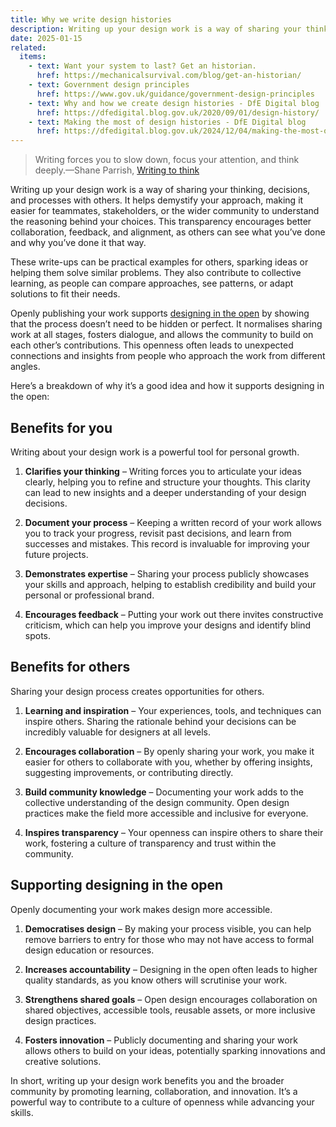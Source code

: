 ```yaml
---
title: Why we write design histories
description: Writing up your design work is a way of sharing your thinking, decisions, and processes with others
date: 2025-01-15
related:
  items:
    - text: Want your system to last? Get an historian.
      href: https://mechanicalsurvival.com/blog/get-an-historian/
    - text: Government design principles
      href: https://www.gov.uk/guidance/government-design-principles
    - text: Why and how we create design histories - DfE Digital blog
      href: https://dfedigital.blog.gov.uk/2020/09/01/design-history/
    - text: Making the most of design histories - DfE Digital blog
      href: https://dfedigital.blog.gov.uk/2024/12/04/making-the-most-of-design-histories/
---
```


> Writing forces you to slow down, focus your attention, and think deeply.—Shane Parrish, [Writing to think](https://fs.blog/writing-to-think/)

Writing up your design work is a way of sharing your thinking, decisions, and processes with others. It helps demystify your approach, making it easier for teammates, stakeholders, or the wider community to understand the reasoning behind your choices. This transparency encourages better collaboration, feedback, and alignment, as others can see what you’ve done and why you’ve done it that way.

These write-ups can be practical examples for others, sparking ideas or helping them solve similar problems. They also contribute to collective learning, as people can compare approaches, see patterns, or adapt solutions to fit their needs.

Openly publishing your work supports [designing in the open](https://www.gov.uk/guidance/government-design-principles#make-things-open-it-makes-things-better) by showing that the process doesn’t need to be hidden or perfect. It normalises sharing work at all stages, fosters dialogue, and allows the community to build on each other’s contributions. This openness often leads to unexpected connections and insights from people who approach the work from different angles.

Here’s a breakdown of why it’s a good idea and how it supports designing in the open:

## Benefits for you

Writing about your design work is a powerful tool for personal growth.

1. **Clarifies your thinking** – Writing forces you to articulate your ideas clearly, helping you to refine and structure your thoughts. This clarity can lead to new insights and a deeper understanding of your design decisions.

2. **Document your process** – Keeping a written record of your work allows you to track your progress, revisit past decisions, and learn from successes and mistakes. This record is invaluable for improving your future projects.

3. **Demonstrates expertise** – Sharing your process publicly showcases your skills and approach, helping to establish credibility and build your personal or professional brand.

4. **Encourages feedback** – Putting your work out there invites constructive criticism, which can help you improve your designs and identify blind spots.

## Benefits for others

Sharing your design process creates opportunities for others.

1. **Learning and inspiration** – Your experiences, tools, and techniques can inspire others. Sharing the rationale behind your decisions can be incredibly valuable for designers at all levels.

2. **Encourages collaboration** – By openly sharing your work, you make it easier for others to collaborate with you, whether by offering insights, suggesting improvements, or contributing directly.

3. **Build community knowledge** – Documenting your work adds to the collective understanding of the design community. Open design practices make the field more accessible and inclusive for everyone.

4. **Inspires transparency** – Your openness can inspire others to share their work, fostering a culture of transparency and trust within the community.

## Supporting designing in the open

Openly documenting your work makes design more accessible.

1. **Democratises design** – By making your process visible, you can help remove barriers to entry for those who may not have access to formal design education or resources.

2. **Increases accountability** – Designing in the open often leads to higher quality standards, as you know others will scrutinise your work.

3. **Strengthens shared goals** – Open design encourages collaboration on shared objectives, accessible tools, reusable assets, or more inclusive design practices.

4. **Fosters innovation** – Publicly documenting and sharing your work allows others to build on your ideas, potentially sparking innovations and creative solutions.

In short, writing up your design work benefits you and the broader community by promoting learning, collaboration, and innovation. It’s a powerful way to contribute to a culture of openness while advancing your skills.
